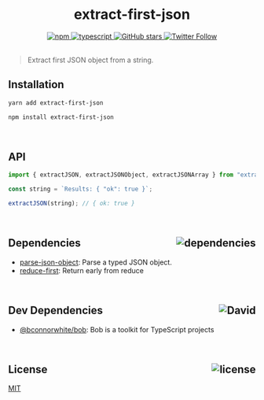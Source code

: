 <div align="center">
  <h1>extract-first-json</h1>
  <a href="https://npmjs.com/package/extract-first-json">
    <img alt="npm" src="https://img.shields.io/npm/v/extract-first-json.svg">
  </a>
  <a href="https://github.com/bconnorwhite/extract-first-json">
    <img alt="typescript" src="https://img.shields.io/badge/TypeScript-%F0%9F%91%8D-blue.svg">
  </a>
  <a href="https://github.com/bconnorwhite/extract-first-json">
    <img alt="GitHub stars" src="https://img.shields.io/github/stars/bconnorwhite/extract-first-json?label=Stars%20Appreciated%21&style=social">
  </a>
  <a href="https://twitter.com/bconnorwhite">
    <img alt="Twitter Follow" src="https://img.shields.io/twitter/follow/bconnorwhite.svg?label=%40bconnorwhite&style=social">
  </a>
</div>

<br />

> Extract first JSON object from a string.

## Installation

```bash
yarn add extract-first-json
```

```bash
npm install extract-first-json
```

<br />

## API

```ts
import { extractJSON, extractJSONObject, extractJSONArray } from "extract-first-json";

const string = `Results: { "ok": true }`;

extractJSON(string); // { ok: true }
```

<br />

<h2>Dependencies<img align="right" alt="dependencies" src="https://img.shields.io/david/bconnorwhite/extract-first-json.svg"></h2>

- [parse-json-object](https://www.npmjs.com/package/parse-json-object): Parse a typed JSON object.
- [reduce-first](https://www.npmjs.com/package/reduce-first): Return early from reduce

<br />

<h2>Dev Dependencies<img align="right" alt="David" src="https://img.shields.io/david/dev/bconnorwhite/extract-first-json.svg"></h2>

- [@bconnorwhite/bob](https://www.npmjs.com/package/@bconnorwhite/bob): Bob is a toolkit for TypeScript projects

<br />

<h2>License <img align="right" alt="license" src="https://img.shields.io/npm/l/extract-first-json.svg"></h2>

[MIT](https://opensource.org/licenses/MIT)
